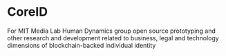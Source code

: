 # CoreID

For MIT Media Lab Human Dynamics group open source prototyping and other research and development related to business, legal and technology dimensions of blockchain-backed individual identity



